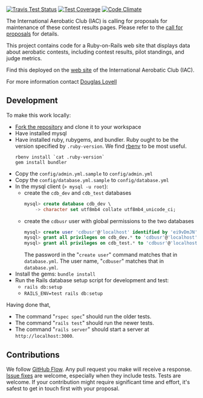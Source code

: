 [![Travis Test Status](https://travis-ci.org/wbreeze/iaccdb.svg)](
https://travis-ci.org/wbreeze/iaccdb)
[![Test Coverage](https://codeclimate.com/github/wbreeze/iaccdb/badges/coverage.svg)](
https://codeclimate.com/github/wbreeze/iaccdb/coverage)
[![Code Climate](https://codeclimate.com/github/wbreeze/iaccdb/badges/gpa.svg)](
https://codeclimate.com/github/wbreeze/iaccdb)

The International Aerobatic Club (IAC)
is calling for proposals for maintenance of these contest results pages.
Please refer to the
[call for proposals](CFP.md)
for details.

This project contains code for a Ruby-on-Rails web site that displays data
about aerobatic contests, including contest results, pilot standings,
and judge metrics.

Find this deployed on the [web site](https://iaccdb.iac.org/)
of the International Aerobatic Club (IAC).

For more information contact [Douglas Lovell](https://github.com/wbreeze)

## Development

To make this work locally:

 - [Fork the repository](https://guides.github.com/activities/forking/)
   and clone it to your workspace
 - Have installed mysql
 - Have installed ruby, rubygems, and bundler.
   Ruby ought to be the version specified by `.ruby-version`.
   We find [rbenv](https://github.com/rbenv/rbenv) to be most useful.
   ```
   rbenv install `cat .ruby-version`
   gem install bundler
   ```
 - Copy the `config/admin.yml.sample` to `config/admin.yml`
 - Copy the `config/database.yml.sample` to `config/database.yml`
 - In the mysql client (`> mysql -u root`):
     - create the `cdb_dev` and `cdb_test` databases
       ```sql
       mysql> create database cdb_dev \
           -> character set utf8mb4 collate utf8mb4_unicode_ci;
       ```
     - create the `cdbusr` user with global permissions to the two databases
       ```sql
       mysql> create user 'cdbusr'@'localhost' identified by 'ei9vDmJN';
       mysql> grant all privileges on cdb_dev.* to 'cdbusr'@'localhost';
       mysql> grant all privileges on cdb_test.* to 'cdbusr'@'localhost';
       ```
       The password in the "`create user`" command matches that
       in `database.yml`.  The user name, "`cdbuser`" matches
       that in `database.yml`.
 - Install the gems: `bundle install`
 - Run the Rails database setup script for development and test:
      - `rails db:setup`
      - `RAILS_ENV=test rails db:setup`

Having done that,
 - The command "`rspec spec`" should run the older tests.
 - The command "`rails test`" should run the newer tests.
 - The command "`rails server`" should
   start a server at `http://localhost:3000`.

## Contributions

We follow [GitHub Flow](https://guides.github.com/introduction/flow/).
Any pull request you make will receive a response.
[Issue fixes](https://github.com/wbreeze/iaccdb/issues) are welcome,
especially when they include tests. Tests are welcome.
If your contribution
might require significant time and effort,
it's safest to get in touch first with your proposal.
